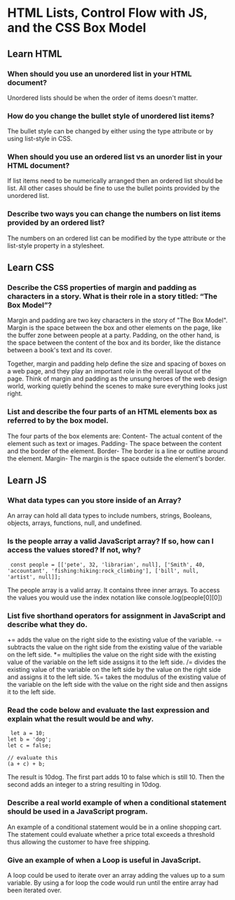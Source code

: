 # HTML Lists, Control Flow with JS, and the CSS Box Model


##  Learn HTML

### When should you use an unordered list in your HTML document?
Unordered lists should be when the order of items doesn't matter. 

### How do you change the bullet style of unordered list items?
The bullet style can be changed by either using the type attribute or by using list-style in CSS.

### When should you use an ordered list vs an unorder list in your HTML document?
If list items need to be numerically arranged then an ordered list should be list. All other cases should be fine to use the bullet points provided by the unordered list. 

### Describe two ways you can change the numbers on list items provided by an ordered list?
The numbers on an ordered list can be modified by the type attribute or the list-style property in a stylesheet. 

## Learn CSS

### Describe the CSS properties of margin and padding as characters in a story. What is their role in a story titled: “The Box Model”?
Margin and padding are two key characters in the story of "The Box Model". Margin is the space between the box and other elements on the page, like the buffer zone between people at a party. Padding, on the other hand, is the space between the content of the box and its border, like the distance between a book's text and its cover.

Together, margin and padding help define the size and spacing of boxes on a web page, and they play an important role in the overall layout of the page. Think of margin and padding as the unsung heroes of the web design world, working quietly behind the scenes to make sure everything looks just right.

### List and describe the four parts of an HTML elements box as referred to by the box model.
The four parts of the box elements are:
Content- The actual content of the element such as text or images.
Padding- The space between the content and the border of the element. 
Border- The border is a line or outline around the element.
Margin- The margin is the space outside the element's border.

## Learn JS

### What data types can you store inside of an Array?
An array can hold all data types to include numbers, strings, Booleans, objects, arrays, functions, null, and undefined. 

### Is the people array a valid JavaScript array? If so, how can I access the values stored? If not, why?

```
 const people = [['pete', 32, 'librarian', null], ['Smith', 40, 'accountant', 'fishing:hiking:rock_climbing'], ['bill', null, 'artist', null]];
 ```
The people array is a valid array. It contains three inner arrays. To access the values you would use the index notation like console.log(people[0][0])

 ### List five shorthand operators for assignment in JavaScript and describe what they do.
+= adds the value on the right side to the existing value of the variable.
-= subtracts the value on the right side from the existing value of the variable on the left side.
*= multiplies the value on the right side with the existing value of the variable on the left side assigns it to the left side.
/= divides the existing value of the variable on the left side by the value on the right side and assigns it to the left side.
%= takes the modulus of the existing value of the variable on the left side with the value on the right side and then assigns it to the left side. 
 ### Read the code below and evaluate the last expression and explain what the result would be and why.

 ```
  let a = 10;
 let b = 'dog';
 let c = false;

 // evaluate this
 (a + c) + b;
 ```
The result is 10dog. The first part adds 10 to false which is still 10. Then the second adds an integer to a string resulting in 10dog.

 ### Describe a real world example of when a conditional statement should be used in a JavaScript program.
An example of a conditional statement would be in a online shopping cart. The statement could evaluate whether a price total exceeds a threshold thus allowing the customer to have free shipping.

 ### Give an example of when a Loop is useful in JavaScript.
 A loop could be used to iterate over an array adding the values up to a sum variable. By using a for loop the code would run until the entire array had been iterated over. 

